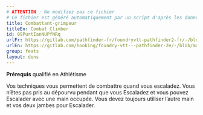 ```yaml
---
# ATTENTION : Ne modifiez pas ce fichier
# Ce fichier est généré automatiquement par un script d'après les données du module Foundry VTT officiel et de sa traduction
title: Combattant-grimpeur
titleEn: Combat Climber
id: 09PurtIanNUPfNRq
urlFr: https://gitlab.com/pathfinder-fr/foundryvtt-pathfinder2-fr/-/blob/master/data/feats/09PurtIanNUPfNRq.htm
urlEn: https://gitlab.com/hooking/foundry-vtt---pathfinder-2e/-/blob/master/packs/data/feats.db/combat-climber.json
group: feats
layout: dons
---
```

**Prérequis** qualifié en Athlétisme

Vos techniques vous permettent de combattre quand vous escaladez. Vous n’êtes pas pris au dépourvu pendant que vous Escaladez et vous pouvez Escalader avec une main occupée. Vous devez toujours utiliser l’autre main et vos deux jambes pour Escalader.


